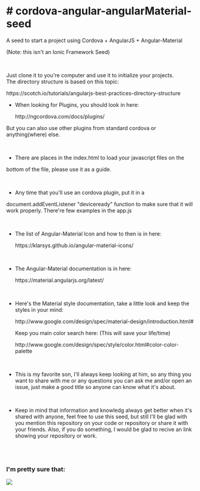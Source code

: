 <h1># cordova-angular-angularMaterial-seed</h1>

<p>A seed to start a project using Cordova + AngularJS + Angular-Material</p>
<p>(Note: this isn't an Ionic Framework Seed)</p>

<br/>

<p>Just clone it to you're computer and use it to initialize your projects.
<br/>The directory structure is based on this topic:</p>
  https://scotch.io/tutorials/angularjs-best-practices-directory-structure

<br/>

* <p>When looking for Plugins, you should look in here:</p>
  http://ngcordova.com/docs/plugins/
<p>But you can also use other plugins from standard cordova or anything(where) else.</p>

<br/>

* <p>There are places in the index.html to load your javascript files on the
bottom of the file, please use it as a guide.</p>

<br/>

* <p>Any time that you'll use an cordova plugin, put it in a 
document.addEventListener "deviceready" function to make sure that it will
work properly. There're few examples in the app.js</p>

<br/>

* <p>The list of Angular-Material Icon and how to then is in here:</p>
  https://klarsys.github.io/angular-material-icons/

<br/>

* <p>The Angular-Material documentation is in here:</p>
  https://material.angularjs.org/latest/

<br/>

* <p>Here's the Material style documentation, take a little look and keep the styles in your mind:</p>
  http://www.google.com/design/spec/material-design/introduction.html#
  <p>Keep you main color search here: (This will save your life/time)</p>
  http://www.google.com/design/spec/style/color.html#color-color-palette

<br/>

* <p>This is my favorite son, I'll always keep looking at him, so any thing you want to share with me or any questions you can ask me and/or open an issue, just make a good title so anyone can know what it's about.</p>

<br/>

* <p>Keep in mind that information and knowledg always get better when it's shared with anyone, feel free to use this seed, but still I'll be glad with you mention this repository on your code or repository or share it with your friends. Also, if you do something, I would be glad to recive an link showing your repository or work.</p>
  
<br/>
<br/>
  
<h3>I'm pretty sure that:</h3>
<img src="http://junkee.com/wp-content/uploads/2013/08/thats-all-folks-7172-1280x800.jpg" />
